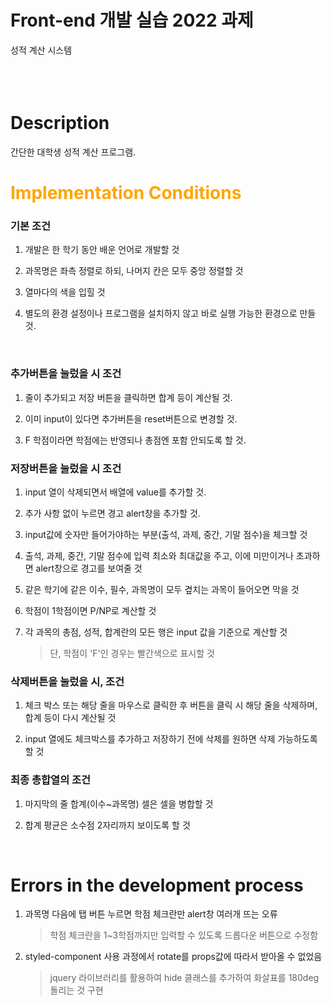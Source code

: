 # Front-end 개발 실습 2022 과제
 성적 계산 시스템
<br><br><br><br>

# Description 
간단한 대학생 성적 계산 프로그램.


# <span style='color:orange'>Implementation Conditions</span>

### 기본 조건

1. 개발은 한 학기 동안 배운 언어로 개발할 것

2. 과목명은 좌측 정렬로 하되, 나머지 칸은 모두 중앙 정렬할 것

3. 열마다의 색을 입힐 것

4. 별도의 환경 설정이나 프로그램을 설치하지 않고 바로 실행 가능한 환경으로 만들 것.

<br>

### 추가버튼을 눌렀을 시 조건

1. 줄이 추가되고 저장 버튼을 클릭하면 합계 등이 계산될 것.

2. 이미 input이 있다면 추가버튼을 reset버튼으로 변경할 것.

3. F 학점이라면 학점에는 반영되나 총점엔 포함 안되도록 할 것.


### 저장버튼을 눌렀을 시 조건
1. input 열이 삭제되면서 배열에 value를 추가할 것.

2. 추가 사항 없이 누르면 경고 alert창을 추가할 것.

4. input값에 숫자만 들어가야하는 부분(출석, 과제, 중간, 기말 점수)을 체크할 것

5. 출석, 과제, 중간, 기말 점수에 입력 최소와 최대값을 주고, 이에 미만이거나 초과하면 alert창으로 경고를 보여줄 것

6. 같은 학기에 같은 이수, 필수, 과목명이 모두 곂치는 과목이 들어오면 막을 것

7. 학점이 1학점이면 P/NP로 계산할 것

8. 각 과목의 총점, 성적, 합계란의 모든 행은 input 값을 기준으로 계산할 것
    > 단, 학점이 'F'인 경우는 빨간색으로 표시할 것


### 삭제버튼을 눌렀을 시, 조건
1. 체크 박스 또는 해당 줄을 마우스로 클릭한 후 버튼을 클릭 시 해당 줄을 삭제하며, 합계 등이 다시 계산될 것

2. input 열에도 체크박스를 추가하고 저장하기 전에 삭제를 원하면 삭제 가능하도록 할 것


### 최종 총합열의 조건
1. 마지막의 줄 합계(이수~과목명) 셀은 셀을 병합할 것

2. 합계 평균은 소수점 2자리까지 보이도록 할 것

<Br>

# Errors in the development process
1. 과목명 다음에 탭 버튼 누르면 학점 체크란만 alert창 여러개 뜨는 오류
    > 학점 체크란을 1~3학점까지만 입력할 수 있도록 드롭다운 버튼으로 수정함

2. styled-component 사용 과정에서 rotate를 props값에 따라서 받아올 수 없었음
    > jquery 라이브러리를 활용하여 hide 클래스를 추가하여 화살표를 180deg 돌리는 것 구현
